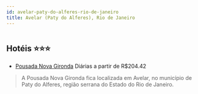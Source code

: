 ```yaml
---
id: avelar-paty-do-alferes-rio-de-janeiro
title: Avelar (Paty do Alferes), Rio de Janeiro
---
```


<center><img src="https://static.hotelurbano.com/reservas/prod0/7/7650/5d28a263f0cb5_pousada-nova-gironda.jpg" alt="" /></center>


## Hotéis ⭐️⭐️⭐️

-    [Pousada Nova Gironda](https://www.hurb.com/aud/https://www.hurb.com/hoteis/paty-do-alferes/pousada-nova-gironda-7650?cmp=18055) Diárias a partir de R$204.42
   > A Pousada Nova Gironda fica localizada em Avelar, no município de Paty do Alferes, região serrana do Estado do Rio de Janeiro.
